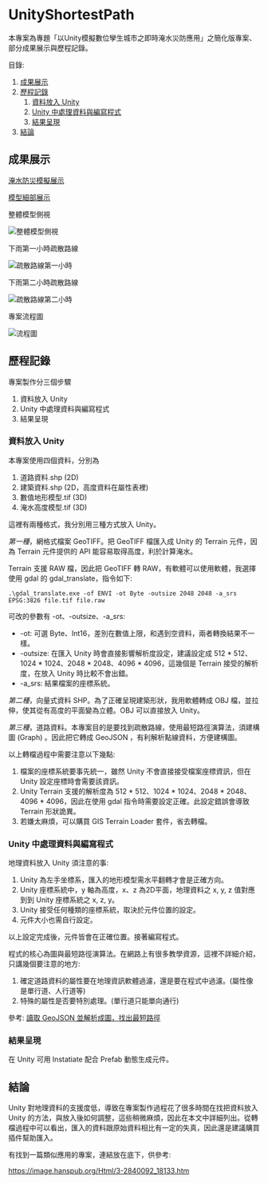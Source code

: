 # UnityShortestPath

本專案為專題「以Unity模擬數位孿生城市之即時淹水災防應用」之簡化版專案、部分成果展示與歷程記錄。

目錄:
1. [成果展示](#成果展示)
2. [歷程記錄](#歷程記錄)
   1. [資料放入 Unity](#資料放入-Unity)
   2. [Unity 中處理資料與編寫程式](#Unity-中處理資料與編寫程式)
   3. [結果呈現](#結果呈現)
3. [結論](#結論)


## 成果展示

[淹水防災模擬展示](https://youtu.be/Z4gQ6lAvIG0)

[模型細部展示](https://youtu.be/8fbdzxxWMvw)


整體模型側視

![整體模型側視](.\result_pic\pic1.png)


下雨第一小時疏散路線

![疏散路線第一小時](.\result_pic\pic2.png)


下雨第二小時疏散路線

![疏散路線第二小時](.\result_pic\pic3.png)


專案流程圖

![流程圖](.\result_pic\pic4.jpg)


## 歷程記錄

專案製作分三個步驟

1. 資料放入 Unity
2. Unity 中處理資料與編寫程式
3. 結果呈現

### 資料放入 Unity

本專案使用四個資料，分別為
1. 道路資料.shp (2D)
2. 建築資料.shp (2D，高度資料在屬性表裡)
3. 數值地形模型.tif (3D)
4. 淹水高度模型.tif (3D)


這裡有兩種格式，我分別用三種方式放入 Unity。

*第一種*，網格式檔案 GeoTIFF。把 GeoTIFF 檔匯入成 Unity 的 Terrain 元件，因為 Terrain 元件提供的 API 能容易取得高度，利於計算淹水。

Terrain 支援 RAW 檔，因此把 GeoTIFF 轉 RAW，有軟體可以使用軟體，我選擇使用 gdal 的 gdal_translate，指令如下:

```
.\gdal_translate.exe -of ENVI -ot Byte -outsize 2048 2048 -a_srs EPSG:3826 file.tif file.raw
```

可改的參數有 -ot、-outsize、-a_srs:
* -ot: 可選 Byte、Int16，差別在數值上限，和遇到空資料，兩者轉換結果不一樣。 
* -outsize: 在匯入 Unity 時會直接影響解析度設定，建議設定成 512 * 512、1024 * 1024、2048 * 2048、4096 * 4096，這幾個是 Terrain 接受的解析度，在放入 Unity 時比較不會出錯。
* -a_srs: 結果檔案的座標系統。

*第二種*，向量式資料 SHP。為了正確呈現建築形狀，我用軟體轉成 OBJ 檔，並拉伸，使其從有高度的平面變為立體。OBJ 可以直接放入 Unity。

*第三種*，道路資料。本專案目的是要找到疏散路線，使用最短路徑演算法，須建構圖 (Graph) 。因此把它轉成 GeoJSON ，有利解析點線資料，方便建構圖。

以上轉檔過程中需要注意以下幾點:
1. 檔案的座標系統要事先統一，雖然 Unity 不會直接接受檔案座標資訊，但在 Unity 設定座標時會需要該資訊。
2. Unity Terrain 支援的解析度為 512 * 512、1024 * 1024、2048 * 2048、4096 * 4096，因此在使用 gdal 指令時需要設定正確。此設定錯誤會導致 Terrain 形狀詭異。
3. 若嫌太麻煩，可以購買 GIS Terrain Loader 套件，省去轉檔。

### Unity 中處理資料與編寫程式

地理資料放入 Unity 須注意的事:
1. Unity 為左手坐標系，匯入的地形模型需水平翻轉才會是正確方向。
2. Unity 座標系統中，y 軸為高度，x、z 為2D平面，地理資料之 x, y, z 值對應到到 Unity 座標系統之 x, z, y。
3. Unity 接受任何種類的座標系統，取決於元件位置的設定。
4. 元件大小也需自行設定。

以上設定完成後，元件皆會在正確位置。接著編寫程式。

程式的核心為圖與最短路徑演算法。在網路上有很多教學資源，這裡不詳細介紹，只講幾個要注意的地方:
1. 確定道路資料的屬性要在地理資訊軟體過濾，還是要在程式中過濾。(屬性像是單行道、人行道等)
2. 特殊的屬性是否要特別處理。(單行道只能單向通行)

參考: [讀取 GeoJSON 並解析成圖，找出最短路徑](https://github.com/weermark/GeoJsonToGraph)

### 結果呈現

在 Unity 可用 Instatiate 配合 Prefab 動態生成元件。

## 結論

Unity 對地理資料的支援度低，導致在專案製作過程花了很多時間在找把資料放入 Unity 的方法，與放入後如何調整，這些稍微麻煩，因此在本文中詳細列出。從轉檔過程中可以看出，匯入的資料跟原始資料相比有一定的失真，因此還是建議購買插件幫助匯入。


有找到一篇類似應用的專案，連結放在底下，供參考:

https://image.hanspub.org/Html/3-2840092_18133.htm